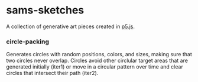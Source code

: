 # sams-sketches

A collection of generative art pieces created in [p5.js](https://p5js.org/).

### circle-packing
Generates circles with random positions, colors, and sizes, making sure that two circles never overlap. Circles avoid other circlular target areas that are generated initially (iter1) or move in a circular pattern over time and clear circles that intersect their path (iter2).